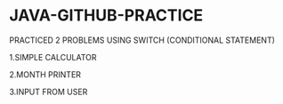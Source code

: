 # JAVA-GITHUB-PRACTICE
PRACTICED 2 PROBLEMS USING SWITCH (CONDITIONAL STATEMENT)

1.SIMPLE CALCULATOR

2.MONTH PRINTER

3.INPUT FROM USER
